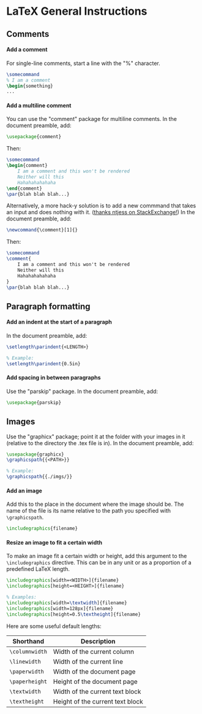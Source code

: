 # LaTeX General Instructions

## Comments

#### Add a comment

For single-line comments, start a line with the "%" character.

```tex
\somecommand
% I am a comment
\begin{something}
...
```

#### Add a multiline comment

You can use the "comment" package for multiline comments.
In the document preamble, add:
```tex
\usepackage{comment}
```

Then:
```tex
\somecommand
\begin{comment}
    I am a comment and this won't be rendered
    Neither will this
    Hahahahahahaha
\end{comment}
\par{blah blah blah...}
```

Alternatively, a more hack-y solution is to add a new commmand that takes an input and does nothing with it. ([thanks ntjess on StackExchange!](https://tex.stackexchange.com/questions/87303/multi-line-block-comments-in-latex))
In the document preamble, add:
```tex
\newcommand{\comment}[1]{}
```

Then:
```tex
\somecommand
\comment{
    I am a comment and this won't be rendered
    Neither will this
    Hahahahahahaha
}
\par{blah blah blah...}
```

## Paragraph formatting

#### Add an indent at the start of a paragraph

In the document preamble, add:
```tex
\setlength\parindent{<LENGTH>}

% Example:
\setlength\parindent{0.5in}
```

#### Add spacing in between paragraphs

Use the "parskip" package.
In the document preamble, add:
```tex
\usepackage{parskip}
```

## Images

Use the "graphicx" package; point it at the folder with your images in it (relative to the directory the .tex file is in).
In the document preamble, add:
```tex
\usepackage{graphicx}
\graphicspath{{<PATH>}}

% Example:
\graphicspath{{./imgs/}}
```

#### Add an image

Add this to the place in the document where the image should be. The name of the file is its name relative to the path you specified with `\graphicspath`.

```tex
\includegraphics{filename}
```

#### Resize an image to fit a certain width
To make an image fit a certain width or height, add this argument to the `\includegraphics` directive. This can be in any unit or as a proportion of a predefined LaTeX length.

```tex
\includegraphics[width=<WIDTH>]{filename}
\includegraphics[height=<HEIGHT>]{filename}

% Examples:
\includegraphics[width=\textwidth]{filename}
\includegraphics[width=128px]{filename}
\includegraphics[height=0.5\textheight]{filename}
```

Here are some useful default lengths:

| Shorthand      | Description                      |
| -------------- | -------------------------------- |
| `\columnwidth` | Width of the current column      |
| `\linewidth`   | Width of the current line        |
| `\paperwidth`  | Width of the document page       |
| `\paperheight` | Height of the document page      |
| `\textwidth`   | Width of the current text block  |
| `\textheight`  | Height of the current text block |
